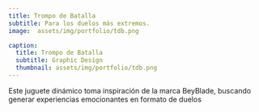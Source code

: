 ```yaml
---
title: Trompo de Batalla
subtitle: Para los duelos más extremos.
image:  assets/img/portfolio/tdb.png

caption:
  title: Trompo de Batalla
  subtitle: Graphic Design
  thumbnail: assets/img/portfolio/tdb.png
---
```


Este juguete dinámico toma inspiración de la marca BeyBlade, buscando generar experiencias emocionantes en formato de duelos